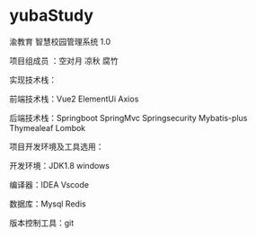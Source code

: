 # yubaStudy

渝教育 智慧校园管理系统 1.0

项目组成员 ：空对月 凉秋 腐竹

实现技术栈：

前端技术栈：Vue2 ElementUi Axios

后端技术栈：Springboot SpringMvc Springsecurity Mybatis-plus Thymealeaf Lombok

项目开发环境及工具选用：

开发环境：JDK1.8 windows

编译器：IDEA Vscode

数据库：Mysql Redis

版本控制工具：git
